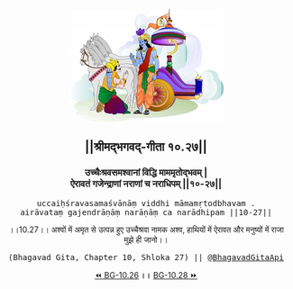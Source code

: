 <center><img src="../../asset/BG.png" alt="#API #bhagavadgitaapi #slok #nodejs #js #api #gitaapi #krishna #hinduism #vedic #ISKCON #shreemadbhagavadgita #technology"/>
<h2>||श्रीमद्‍भगवद्‍-गीता १०.२७||</h2>
<h3>उच्चैःश्रवसमश्वानां विद्धि माममृतोद्भवम् |<br/>ऐरावतं गजेन्द्राणां नराणां च नराधिपम् ||१०-२७||</h3>
<pre>uccaiḥśravasamaśvānāṃ viddhi māmamṛtodbhavam .<br/>airāvataṃ gajendrāṇāṃ narāṇāṃ ca narādhipam ||10-27||</pre>
<p>।।10.27।। अश्वों में अमृत से उत्पन्न हुए उच्चैश्रवा नामक अश्व, हाथियों में ऐरावत और मनुष्यों में राजा मुझे ही जानो।।</p>
<pre>(Bhagavad Gita, Chapter 10, Shloka 27) || <a href="https://twitter.com/bhagavadgitaapi">@BhagavadGitaApi</a></pre><a href="../../10/26">⏪  BG-10.26</a><b>        ।।        </b><a href="../../10/28">BG-10.28  ⏩</a></center>
